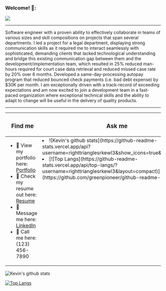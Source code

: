 ### Welcome! 👋:
![](https://komarev.com/ghpvc/?username=righttrianglesrkewl3)

<hr>
Software engineer with a proven ability to effectively collaborate in teams of various sizes and skill compositions on projects that span several departments. I led a project for a legal department, displaying strong communication skills as it required me to interact seamlessly with sophisticated, demanding clients that lacked technological understanding and bridge this existing communication gap between them and the development/implementation team, which resulted in 25% reduced man-hours required for court case data retrieval and reduced missed case rate by 20% over 6 months. Developed a same-day-processing autopay program that reduced bounced check payments (i.e. bad debt expense) by $30K per month. I am exceptionally driven with a track-record of exceeding expectations and am now excited to join a development team in a fast-paced organization where exceptional technical skills and the ability to adapt to change will be useful in the delivery of quality products.
<hr>

<div align="center">
<table>
  <thead>
    <tr>
      <th><h3>Find me</h3></th>
      <th><h3>Ask me</h3></th>
    </tr>
  </thead>
  <tbody>
    <tr>
      <td valign="top" width="49%">
        <ul>
          <li>
              👀 View my portfolio here: <a href="https://www.google.com">Portfolio</a>
          </li>
          <li>
              📝 Check my resume out here: <a href="https://www.google.com">Resume</a>
          </li>
          <li>
              💬 Message me here: <a href="https://www.linkedin.com/in/meet-kevin-zehnder/"> LinkedIn</a>
          </li>
          <li>
            📲 Call me here: (123) 456-7890
        </li>
        </ul>
    </td>
      <td valign="top" width="49%">
        <li>
          ![Kevin's github stats](https://github-readme-stats.vercel.app/api?username=righttrianglesrkewl3&show_icons=true&theme=dark)
        </li>
        <li>
          [![Top Langs](https://github-readme-stats.vercel.app/api/top-langs/?username=righttrianglesrkewl3&layout=compact)]    
          (https://github.com/greenpioneer/github-readme-stats)
        </li>
      </td>
    </tr>
  </tbody>
</table>
</div>

![Kevin's github stats](https://github-readme-stats.vercel.app/api?username=righttrianglesrkewl3&show_icons=true&theme=dark)

[![Top Langs](https://github-readme-stats.vercel.app/api/top-langs/?username=righttrianglesrkewl3&layout=compact)](https://github.com/greenpioneer/github-readme-stats)



<!--
**righttrianglesrkewl3/righttrianglesrkewl3** is a ✨ _special_ ✨ repository because its `README.md` (this file) appears on your GitHub profile.

Here are some ideas to get you started:

- 🔭 I’m currently working on ...
- 🌱 I’m currently learning ...
- 👯 I’m looking to collaborate on ...
- 🤔 I’m looking for help with ...
- 💬 Ask me about ...
- 📫 How to reach me: ...
- 😄 Pronouns: ...
- ⚡ Fun fact: ...

Frontend Software Engineer with a proven ability to deliver quality results in both solo and collaborative settings. Prior to transitioning to software development, I led and championed training initiatives for Fortune 500 companies (i.e. Amazon, Home Depot) on best inclusive practices for people with disabilities, ultimately resulting in 2,000+ managers learning my techniques. The same passion I have for inclusivity and collaboration, I also have for software development. Embracing this passion led me to work through 1,000+ hour coding bootcamp, which focused on JavaScript, React, and Node.js. I am now eager to apply these passions in obtaining a challenging position on a collaborative development team focused on creating high-quality, intuitive front-end applications.

👀 View my portfolio here: [Portfolio](www.codingcareerfastlane.com)

📝 Check my resume out here: [Jason's Resume](drive.google.com)

💬 Message me here: [Linkedin](https://www.linkedin.com/in/meet-jason-humphrey/)

📫 Reach me via email: [jason.humphrey@codingcareerfastlane.com](mailto:jason.humphrey@codingcareerfastlane.com)

📲 Call Me here: (123) 456-7890

👀 View my portfolio here: [Portfolio](www.example.com)

📝 Check my resume out here: [Kevin's Resume](example.drive.google.com)

💬 Message me here: [Linkedin](https://www.linkedin.com/in/meet-kevin-zehnder/)

📫 Reach me via email: [kjzehnder3@gmail.com](mailto:kjzehnder3@gmail.com)

📲 Call Me here: (123) 456-7890

-->
